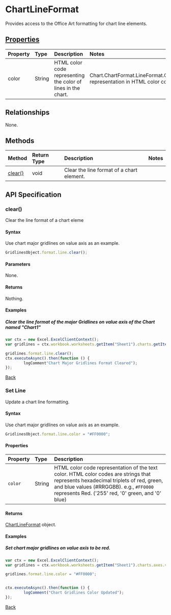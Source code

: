 # ChartLineFormat
Provides access to the Office Art formatting for chart line elements.

## [Properties](#set-line)

| Property         | Type    |Description|Notes |
|:-----------------|:--------|:----------|:-----|
|color| String | HTML color code representing the color of lines in the chart. |Chart.ChartFormat.LineFormat.Color's representation in HTML color code.|

## Relationships
None.

## Methods
| Method     | Return Type    |Description|Notes  |
|:-----------------|:--------|:----------|:------|
|[clear()](#clear)|void |Clear the line format of a chart element.

## API Specification 
### clear()

Clear the line format of a chart eleme

#### Syntax
Use chart major gridlines on value axis as an example.
```js
GridlinesObject.format.line.clear();
```

#### Parameters
None.

#### Returns

Nothing.

#### Examples

##### Clear the line format of the major Gridlines on value axis of the Chart named "Chart1"

```js
var ctx = new Excel.ExcelClientContext();
var gridlines = ctx.workbook.worksheets.getItem("Sheet1").charts.getItem("Chart1").axes.valueaxis.majorGridlines;	

gridlines.format.line.clear();
ctx.executeAsync().then(function () {
		logComment"Chart Major Gridlines Format Cleared");
});
```
[Back](#methods)

### Set Line

Update a chart line formatting.

#### Syntax
Use chart major gridlines on value axis as an example.
```js
GridlinesObject.format.line.color = "#FF0000";

```

#### Properties
| Property         | Type    |Description|
|:-----------------|:--------|:----------|
|`color`|String|HTML color code representation of the text color. HTML color codes are strings that represents hexadecimal triplets of red, green, and blue values (#RRGGBB). e.g., `#FF0000` represents Red. ('255' red, '0' green, and '0' blue) |


#### Returns

[ChartLineFormat](resources/chartLineFormat.md) object. 

#### Examples

##### Set chart major gridlines on value axis to be red.
```js
var ctx = new Excel.ExcelClientContext();
var gridlines = ctx.workbook.worksheets.getItem("Sheet1").charts.axes.valueaxis.majorGridlines;

gridlines.format.line.color = "#FF0000";


ctx.executeAsync().then(function () {
		logComment("Chart Gridlines Color Updated");
});
```
[Back](#properties)